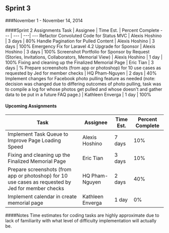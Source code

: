 ## Sprint 3
###November 1 - November 14, 2014

####Sprint 2 Assignments
Task | Assignee | Time Est. | Percent Complete
---   | ---   | ---| ---
Refactor Convoluted Code for Status MVC | Alexis Hoshino | 3 days | 80%
Handle Pagination for Pulled Content | Alexis Hoshino | 3 days | 100%
Emergency Fix for Laravel 4.2 Upgrade for Sponsor | Alexis Hoshino | 3 days | 100%
Screenshot Portfolio for Sponsor by Request (Stories, Invitations, Collaborators, Memorial View) | Alexis Hoshino | 1 day | 100%
Fixing and cleaning up the Finalized Memorial Page | Eric Tian | 3 days | %
Prepare screenshots (from app or photoshop) for 10 use cases as requested by Jed for member checks | HQ Pham-Nguyen | 2 days | 40%
Implement changes for Facebook photo pulling feature as needed (note: decision was changed due to differing outcomes of photo pulling, task was to compile a log for whose photos get pulled and whose doesn't and gather data to be put in a future FAQ page.) | Kathleen Enverga | 1 day | 100%

#### Upcoming Assignments
Task | Assignee | Time Est. | Percent Complete
---   | ---   | ---| ---
Implement Task Queue to Improve Page Loading Speed | Alexis Hoshino | 7 days | 10%
Fixing and cleaning up the Finalized Memorial Page | Eric Tian | 3 days | 10%
Prepare screenshots (from app or photoshop) for 10 use cases as requested by Jed for member checks | HQ Pham-Nguyen | 2 days | 40%
Implement calendar in create memorial page | Kathleen Enverga | 1 day | 0%

####Notes
Time estimates for coding tasks are highly approximate due to lack of familiarity with what level of difficulty implementation will actually be.

